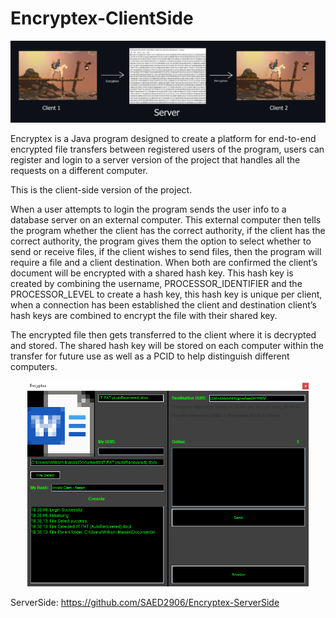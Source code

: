 # Encryptex-ClientSide

<p align="center">
  <img src="https://github.com/SAED2906/Encryptex-ClientSide/blob/main/Process.PNG" width="1500" alt="accessibility text">
</p>

Encryptex is a Java program designed to create a platform for end-to-end encrypted file transfers between registered users of the program, users can register and login to a server version of the project that handles all the requests on a different computer.

This is the client-side version of the project.

When a user attempts to login the program sends the user info to a database server on an external computer. This external computer then tells the program whether the client has the correct authority, if the client has the correct authority, the program gives them the option to select whether to send or receive files, if the client wishes to send files, then the program will require a file and a client destination. When both are confirmed the client’s document will be encrypted with a shared hash key. This hash key is created by combining the username, PROCESSOR_IDENTIFIER and the PROCESSOR_LEVEL to create a hash key, this hash key is unique per client, when a connection has been established the client and destination client’s hash keys are combined to encrypt the file with their shared key.

The encrypted file then gets transferred to the client where it is decrypted and stored.
The shared hash key will be stored on each computer within the transfer for future use as well as a PCID to help distinguish different computers.

<p align="center">
  <img src="https://github.com/SAED2906/Encryptex-ClientSide/blob/main/GUIDemo.png" width="450" alt="accessibility text">
</p>

ServerSide: https://github.com/SAED2906/Encryptex-ServerSide
